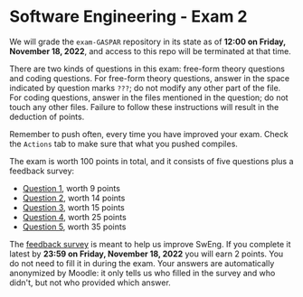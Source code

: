 # Software Engineering - Exam 2

We will grade the `exam-GASPAR` repository in its state as of **12:00 on Friday, November 18, 2022**, and access to this
repo will be terminated at that time.

There are two kinds of questions in this exam: free-form theory questions and coding questions.
For free-form theory questions, answer in the space indicated by question marks `???`; do not modify any other part of the file.
For coding questions, answer in the files mentioned in the question; do not touch any other files.
Failure to follow these instructions will result in the deduction of points.

Remember to push often, every time you have improved your exam. Check the `Actions` tab to make sure that what you pushed compiles.

The exam is worth 100 points in total, and it consists of five questions plus a feedback survey:

- [Question 1](Q1.md), worth 9 points
- [Question 2](Q2.md), worth 14 points
- [Question 3](Q3.md), worth 15 points
- [Question 4](Q4/), worth 25 points
- [Question 5](Q5/), worth 35 points

The [feedback survey](https://moodle.epfl.ch/mod/questionnaire/view.php?id=1228570) is meant to help us improve SwEng.
If you complete it latest by **23:59 on Friday, November 18, 2022** you will earn 2 points. You do not need to fill it in
during the exam. Your answers are automatically anonymized by Moodle: it only tells us who filled in the survey and who
didn't, but not who provided which answer.
